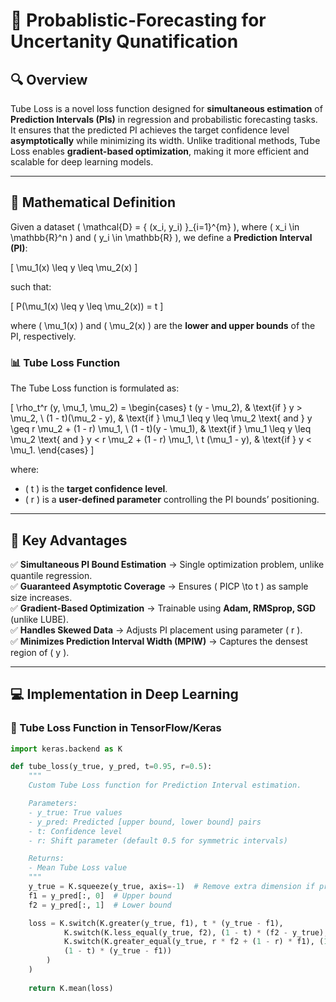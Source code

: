 # 📌 Probablistic-Forecasting for Uncertanity Qunatification

## **🔍 Overview**
Tube Loss is a novel loss function designed for **simultaneous estimation** of **Prediction Intervals (PIs)** in regression and probabilistic forecasting tasks. It ensures that the predicted PI achieves the target confidence level **asymptotically** while minimizing its width. Unlike traditional methods, Tube Loss enables **gradient-based optimization**, making it more efficient and scalable for deep learning models.

---

## **📐 Mathematical Definition**
Given a dataset \( \mathcal{D} = \{ (x_i, y_i) \}_{i=1}^{m} \), where \( x_i \in \mathbb{R}^n \) and \( y_i \in \mathbb{R} \), we define a **Prediction Interval (PI)**:

\[
\mu_1(x) \leq y \leq \mu_2(x)
\]

such that:

\[
P(\mu_1(x) \leq y \leq \mu_2(x)) = t
\]

where \( \mu_1(x) \) and \( \mu_2(x) \) are the **lower and upper bounds** of the PI, respectively.

### **📊 Tube Loss Function**
The Tube Loss function is formulated as:

\[
\rho_t^r (y, \mu_1, \mu_2) =
\begin{cases}
t (y - \mu_2), & \text{if } y > \mu_2, \\
(1 - t)(\mu_2 - y), & \text{if } \mu_1 \leq y \leq \mu_2 \text{ and } y \geq r \mu_2 + (1 - r) \mu_1, \\
(1 - t)(y - \mu_1), & \text{if } \mu_1 \leq y \leq \mu_2 \text{ and } y < r \mu_2 + (1 - r) \mu_1, \\
t (\mu_1 - y), & \text{if } y < \mu_1.
\end{cases}
\]

where:
- \( t \) is the **target confidence level**.
- \( r \) is a **user-defined parameter** controlling the PI bounds’ positioning.

---

## **🎯 Key Advantages**
✅ **Simultaneous PI Bound Estimation** → Single optimization problem, unlike quantile regression.  
✅ **Guaranteed Asymptotic Coverage** → Ensures \( PICP \to t \) as sample size increases.  
✅ **Gradient-Based Optimization** → Trainable using **Adam, RMSprop, SGD** (unlike LUBE).  
✅ **Handles Skewed Data** → Adjusts PI placement using parameter \( r \).  
✅ **Minimizes Prediction Interval Width (MPIW)** → Captures the densest region of \( y \).  

---

## **💻 Implementation in Deep Learning**
### **📌 Tube Loss Function in TensorFlow/Keras**
```python
import keras.backend as K

def tube_loss(y_true, y_pred, t=0.95, r=0.5):
    """
    Custom Tube Loss function for Prediction Interval estimation.

    Parameters:
    - y_true: True values
    - y_pred: Predicted [upper bound, lower bound] pairs
    - t: Confidence level
    - r: Shift parameter (default 0.5 for symmetric intervals)

    Returns:
    - Mean Tube Loss value
    """
    y_true = K.squeeze(y_true, axis=-1)  # Remove extra dimension if present
    f1 = y_pred[:, 0]  # Upper bound
    f2 = y_pred[:, 1]  # Lower bound

    loss = K.switch(K.greater(y_true, f1), t * (y_true - f1), 
            K.switch(K.less_equal(y_true, f2), (1 - t) * (f2 - y_true),
            K.switch(K.greater_equal(y_true, r * f2 + (1 - r) * f1), (1 - t) * (f2 - y_true),
            (1 - t) * (y_true - f1))
        )
    )
    
    return K.mean(loss)

